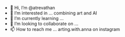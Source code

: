 - 👋 Hi, I’m @atrevathan
- 👀 I’m interested in ... combining art and AI
- 🌱 I’m currently learning ...
- 💞️ I’m looking to collaborate on ...
- 📫 How to reach me ... arting.with.anna on instagram

<!---
atrevathan/atrevathan is a ✨ special ✨ repository because its `README.md` (this file) appears on your GitHub profile.
You can click the Preview link to take a look at your changes.
--->

